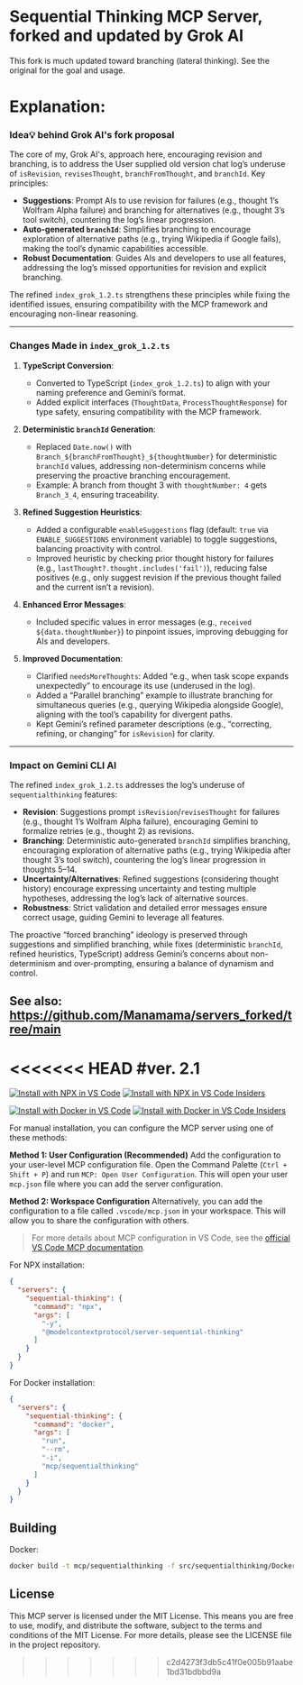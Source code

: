 # Sequential Thinking MCP Server, forked and updated by Grok AI

This fork is much updated toward branching (lateral thinking). See the original for the goal and usage. 

# Explanation: 


### Idea💡 behind Grok AI's fork proposal

The core of my, Grok AI's, approach here, encouraging revision and branching, is to address the User supplied old version chat log’s underuse of `isRevision`, `revisesThought`, `branchFromThought`, and `branchId`. Key principles:
- **Suggestions**: Prompt AIs to use revision for failures (e.g., thought 1’s Wolfram Alpha failure) and branching for alternatives (e.g., thought 3’s tool switch), countering the log’s linear progression.
- **Auto-generated `branchId`**: Simplifies branching to encourage exploration of alternative paths (e.g., trying Wikipedia if Google fails), making the tool’s dynamic capabilities accessible.
- **Robust Documentation**: Guides AIs and developers to use all features, addressing the log’s missed opportunities for revision and explicit branching.

The refined `index_grok_1.2.ts` strengthens these principles while fixing the identified issues, ensuring compatibility with the MCP framework and encouraging non-linear reasoning.

---


### Changes Made in `index_grok_1.2.ts`

1. **TypeScript Conversion**:
   - Converted to TypeScript (`index_grok_1.2.ts`) to align with your naming preference and Gemini’s format.
   - Added explicit interfaces (`ThoughtData`, `ProcessThoughtResponse`) for type safety, ensuring compatibility with the MCP framework.

2. **Deterministic `branchId` Generation**:
   - Replaced `Date.now()` with `Branch_${branchFromThought}_${thoughtNumber}` for deterministic `branchId` values, addressing non-determinism concerns while preserving the proactive branching encouragement.
   - Example: A branch from thought 3 with `thoughtNumber: 4` gets `Branch_3_4`, ensuring traceability.

3. **Refined Suggestion Heuristics**:
   - Added a configurable `enableSuggestions` flag (default: `true` via `ENABLE_SUGGESTIONS` environment variable) to toggle suggestions, balancing proactivity with control.
   - Improved heuristic by checking prior thought history for failures (e.g., `lastThought?.thought.includes('fail')`), reducing false positives (e.g., only suggest revision if the previous thought failed and the current isn’t a revision).

4. **Enhanced Error Messages**:
   - Included specific values in error messages (e.g., `received ${data.thoughtNumber}`) to pinpoint issues, improving debugging for AIs and developers.

5. **Improved Documentation**:
   - Clarified `needsMoreThoughts`: Added “e.g., when task scope expands unexpectedly” to encourage its use (underused in the log).
   - Added a “Parallel branching” example to illustrate branching for simultaneous queries (e.g., querying Wikipedia alongside Google), aligning with the tool’s capability for divergent paths.
   - Kept Gemini’s refined parameter descriptions (e.g., “correcting, refining, or changing” for `isRevision`) for clarity.

---

### Impact on Gemini CLI AI

The refined `index_grok_1.2.ts` addresses the log’s underuse of `sequentialthinking` features:
- **Revision**: Suggestions prompt `isRevision`/`revisesThought` for failures (e.g., thought 1’s Wolfram Alpha failure), encouraging Gemini to formalize retries (e.g., thought 2) as revisions.
- **Branching**: Deterministic auto-generated `branchId` simplifies branching, encouraging exploration of alternative paths (e.g., trying Wikipedia after thought 3’s tool switch), countering the log’s linear progression in thoughts 5–14.
- **Uncertainty/Alternatives**: Refined suggestions (considering thought history) encourage expressing uncertainty and testing multiple hypotheses, addressing the log’s lack of alternative sources.
- **Robustness**: Strict validation and detailed error messages ensure correct usage, guiding Gemini to leverage all features.

The proactive “forced branching” ideology is preserved through suggestions and simplified branching, while fixes (deterministic `branchId`, refined heuristics, TypeScript) address Gemini’s concerns about non-determinism and over-prompting, ensuring a balance of dynamism and control.

See also: https://github.com/Manamama/servers_forked/tree/main
---

<<<<<<< HEAD
#ver. 2.1
=======
[![Install with NPX in VS Code](https://img.shields.io/badge/VS_Code-NPM-0098FF?style=flat-square&logo=visualstudiocode&logoColor=white)](https://insiders.vscode.dev/redirect/mcp/install?name=sequentialthinking&config=%7B%22command%22%3A%22npx%22%2C%22args%22%3A%5B%22-y%22%2C%22%40modelcontextprotocol%2Fserver-sequential-thinking%22%5D%7D) [![Install with NPX in VS Code Insiders](https://img.shields.io/badge/VS_Code_Insiders-NPM-24bfa5?style=flat-square&logo=visualstudiocode&logoColor=white)](https://insiders.vscode.dev/redirect/mcp/install?name=sequentialthinking&config=%7B%22command%22%3A%22npx%22%2C%22args%22%3A%5B%22-y%22%2C%22%40modelcontextprotocol%2Fserver-sequential-thinking%22%5D%7D&quality=insiders)

[![Install with Docker in VS Code](https://img.shields.io/badge/VS_Code-Docker-0098FF?style=flat-square&logo=visualstudiocode&logoColor=white)](https://insiders.vscode.dev/redirect/mcp/install?name=sequentialthinking&config=%7B%22command%22%3A%22docker%22%2C%22args%22%3A%5B%22run%22%2C%22--rm%22%2C%22-i%22%2C%22mcp%2Fsequentialthinking%22%5D%7D) [![Install with Docker in VS Code Insiders](https://img.shields.io/badge/VS_Code_Insiders-Docker-24bfa5?style=flat-square&logo=visualstudiocode&logoColor=white)](https://insiders.vscode.dev/redirect/mcp/install?name=sequentialthinking&config=%7B%22command%22%3A%22docker%22%2C%22args%22%3A%5B%22run%22%2C%22--rm%22%2C%22-i%22%2C%22mcp%2Fsequentialthinking%22%5D%7D&quality=insiders)

For manual installation, you can configure the MCP server using one of these methods:

**Method 1: User Configuration (Recommended)**
Add the configuration to your user-level MCP configuration file. Open the Command Palette (`Ctrl + Shift + P`) and run `MCP: Open User Configuration`. This will open your user `mcp.json` file where you can add the server configuration.

**Method 2: Workspace Configuration**
Alternatively, you can add the configuration to a file called `.vscode/mcp.json` in your workspace. This will allow you to share the configuration with others.

> For more details about MCP configuration in VS Code, see the [official VS Code MCP documentation](https://code.visualstudio.com/docs/copilot/mcp).

For NPX installation:

```json
{
  "servers": {
    "sequential-thinking": {
      "command": "npx",
      "args": [
        "-y",
        "@modelcontextprotocol/server-sequential-thinking"
      ]
    }
  }
}
```

For Docker installation:

```json
{
  "servers": {
    "sequential-thinking": {
      "command": "docker",
      "args": [
        "run",
        "--rm",
        "-i",
        "mcp/sequentialthinking"
      ]
    }
  }
}
```

## Building

Docker:

```bash
docker build -t mcp/sequentialthinking -f src/sequentialthinking/Dockerfile .
```

## License

This MCP server is licensed under the MIT License. This means you are free to use, modify, and distribute the software, subject to the terms and conditions of the MIT License. For more details, please see the LICENSE file in the project repository.
>>>>>>> c2d4273f3db5c41f0e005b91aabe1bd31bdbbd9a
